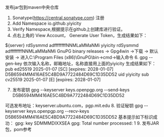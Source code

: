 发布jar包到maven中央仓库
1. Sonatype(https://central.sonatype.com) 注册
2. Add Namespace io.github.yiyicity
3. Verify Namespace,根据提示在github上创建库进行验证。
4. 点右上角的 View Account， Generate User Token，生成结果如下：

<server>
	<id>${server}</id>
	<username>rdSysmmd</username>
	<password>adffffffffNNMLaMMaNMi</password>
</server
${server} 改成 yiyicity
<server>
	<id>yiyicity</id>
	<username>rdSysmmd</username>
	<password>adffffffffNNMLaMMaNMi</password>
</server
拷贝到maven的conf/settings.xml
5. 进入GPG(https://gnupg.org/download/index.html)   -> GnuPG binary releases -> Gpg4win ->下载 -> 默认安装 -> 进入C:\Program Files (x86)\GnuPG\bin->cmd->输入命令
6. gpg --gen-key   依次输入名称，邮箱地址，名称直接用上面的yiyicity
   生成结果如下：
   pub   ed25519 2025-01-07 [SC] [expires: 2028-01-07]
      D5B6594MM416AE5C4BD9A7722484D69C1D35DD52
uid                      yiyicity <www.yiyi.city@gmail.com>
sub   cv25519 2025-01-07 [E] [expires: 2028-01-07]

7. 发布密钥
gpg --keyserver keys.openpgp.org --send-keys D5B6594MM416AE5C4BD9A7722484D69C1D35DD52

可选发布地址：keyserver.ubuntu.com，pgp.mit.edu
8. 验证秘钥
gpg --keyserver keys.openpgp.org --recv-keys D5B6594MM416AE5C4BD9A7722484D69C1D35DD52
基本提示如下标识成功：
gpg: key SDMMMDIXXSEA
gpg: Total number processed: 1
9.  发布JAR包，pom参考 
